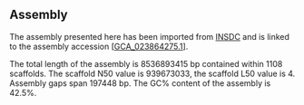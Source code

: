 **Assembly**
--------

The assembly presented here has been imported from [INSDC](http://www.insdc.org) and is linked to the assembly accession [[GCA\_023864275.1](http://www.ebi.ac.uk/ena/data/view/GCA_023864275.1)].

The total length of the assembly is 8536893415 bp contained within 1108 scaffolds.
The scaffold N50 value is 939673033, the scaffold L50 value is 4.
Assembly gaps span 197448 bp. The GC% content of the assembly is 42.5%.
